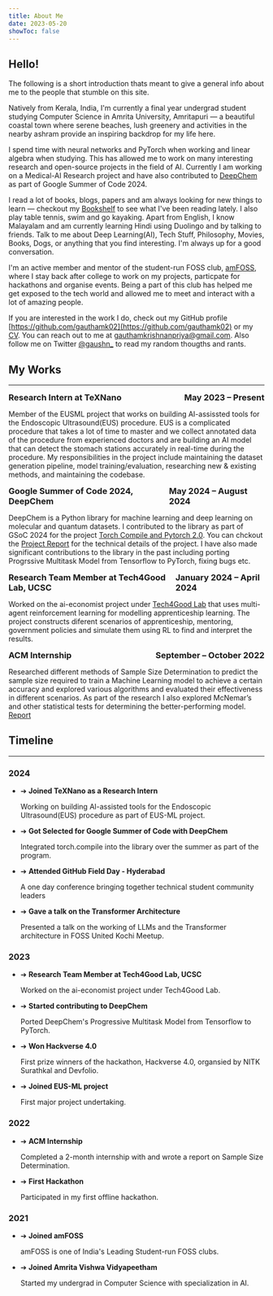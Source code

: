 ```yaml
---
title: About Me
date: 2023-05-20
showToc: false
---
```


## Hello! 

The following is a short introduction thats meant to give a general info about me to the people that stumble on this site.

Natively from Kerala, India, I'm currently a final year undergrad student studying Computer Science in Amrita University, Amritapuri — a beautiful coastal town where serene beaches, lush greenery and activities in the nearby ashram provide an inspiring backdrop for my life here.

I spend time with neural networks and PyTorch when working and linear algebra when studying. This has allowed me to work on many interesting research and open-source projects in the field of AI. Currently I am working on a Medical-AI Research project and have also contributed to [DeepChem](https://deepchem.io/) as part of Google Summer of Code 2024. 

I read a lot of books, blogs, papers and am always looking for new things to learn — checkout my [Bookshelf](/bookshelf) to see what I've been reading lately. I also play table tennis, swim and go kayaking. Apart from English, I know Malayalam and am currently learning Hindi using Duolingo and by talking to friends. Talk to me about Deep Learning(AI), Tech Stuff, Philosophy, Movies, Books, Dogs, or anything that you find interesting. I'm always up for a good conversation. 

I'm an active member and mentor of the student-run FOSS club, [amFOSS](https://amfoss.in), where I stay back after college to work on my projects, particpate for hackathons and organise events. Being a part of this club has helped me get exposed to the tech world and allowed me to meet and interact with a lot of amazing people.

If you are interested in the work I do, check out my GitHub profile [https://github.com/gauthamk02](https://github.com/gauthamk02) or my [CV](https://drive.google.com/file/d/1m1Tbe-himD18DG0xv2gzxOKHdKMI3H5-/view?usp=sharing). You can reach out to me at [gauthamkrishnanpriya@gmail.com](mailto:gauthamkrishnanpriya@gmail.com). Also follow me on Twitter [@gaushn_](https://twitter.com/gaushn_) to read my random thougths and rants.


## My Works
<!-- increase tgickness of the line -->
<hr class="about-hr">

<div style="display: flex; justify-content: space-between;">
  <h3 style="margin: 0; font-weight: bold;">Research Intern at TeXNano</h3>
  <h3 style="margin: 0; font-weight: bold;">May 2023 – Present</h3>
</div>

Member of the EUSML project that works on building AI-assissted tools for the Endoscopic Ultrasound(EUS) procedure. EUS is a complicated procedure that takes a lot of time to master and we collect annotated data of the procedure from experienced doctors and are building an AI model that can detect the stomach stations accurately in real-time during the procedure. My responsibilities in the project include maintaining the dataset generation pipeline, model training/evaluation, researching new & existing methods, and maintaining the codebase.

<div style="display: flex; justify-content: space-between;">
  <h3 style="margin: 0; font-weight: bold;">Google Summer of Code 2024, DeepChem</h3>
  <h3 style="margin: 0; font-weight: bold;">May 2024 – August 2024</h3>
</div>

DeepChem is a Python library for machine learning and deep learning on molecular and quantum datasets. I contributed to the library as part of GSoC 2024 for the project [Torch Compile and Pytorch 2.0](https://summerofcode.withgoogle.com/programs/2024/projects/Xwr0Z1tZ). You can chckout the [Project Report](https://forum.deepchem.io/t/project-report-torch-compile-and-pytorch-2-2-0-gsoc-2024/1441) for the technical details of the project. I have also made significant contributions to the library in the past including porting Progrssive Multitask Model from Tensorflow to PyTorch, fixing bugs etc.

<div style="display: flex; justify-content: space-between;">
  <h3 style="margin: 0; font-weight: bold;">Research Team Member at Tech4Good Lab, UCSC</h3>
  <h3 style="margin: 0; font-weight: bold;">January 2024 – April 2024</h3>
</div>

Worked on the ai-economist project under [Tech4Good Lab](https://tech4good.soe.ucsc.edu/) that uses multi-agent reinforcement learning for modelling apprenticeship learning. The project constructs diferent scenarios of apprenticeship, mentoring, government policies and simulate them using RL to find and interpret the results.


<div style="display: flex; justify-content: space-between;">
  <h3 style="margin: 0; font-weight: bold;">ACM Internship</h3>
  <h3 style="margin: 0; font-weight: bold;">September – October 2022</h3>
</div>


Researched different methods of Sample Size Determination to predict the sample size required to train a Machine Learning model to achieve a certain accuracy and explored various algorithms and evaluated their effectiveness in different scenarios. As part of the research I also explored McNemar’s and other statistical tests for determining the better-performing model.\
[Report](https://drive.google.com/file/d/1DTVWHkgnsuFdb_wIYzl0AFVIAFs_3RtL/view)


## Timeline
<hr class="about-hr">

### 2024

<ul class="tl-list">
    <li>
        ➔ <strong>Joined TeXNano as a Research Intern</strong>
        <p>Working on building AI-assisted tools for the Endoscopic Ultrasound(EUS) procedure as part of EUS-ML project.</p>
    </li>
    <li>
        ➔ <strong>Got Selected for Google Summer of Code with DeepChem</strong>  
        <p>Integrated torch.compile into the library over the summer as part of the program.</p>
    </li>
    <li>
        ➔ <strong>Attended GitHub Field Day - Hyderabad</strong>  
        <p>A one day conference bringing together technical student community leaders</p>
    </li>
    <li>
        ➔ <strong>Gave a talk on the Transformer Architecture</strong>
        <p>Presented a talk on the working of LLMs and the Transformer architecture in FOSS United Kochi Meetup.</p>
    </li>
</ul>

### 2023

<ul class="tl-list">
    <li>
        ➔ <strong>Research Team Member at Tech4Good Lab, UCSC</strong>
        <p>Worked on the ai-economist project under Tech4Good Lab.</p>
    </li>
    <li>
        ➔ <strong>Started contributing to DeepChem</strong>
        <p>Ported DeepChem's Progressive Multitask Model from Tensorflow to PyTorch.</p>
    </li>
    <li>
        ➔ <strong>Won Hackverse 4.0</strong>
        <p>First prize winners of the hackathon, Hackverse 4.0, organsied by NITK Surathkal and Devfolio.</p>
    </li>
    <li>
        ➔ <strong>Joined EUS-ML project</strong>
        <p>First major project undertaking.</p>
    </li>
</ul>

### 2022

<ul class="tl-list">
    <li>
        ➔ <strong>ACM Internship</strong>
        <p>Completed a 2-month internship with and wrote a report on Sample Size Determination.</p>
    </li>
    <li>
        ➔ <strong>First Hackathon</strong>
        <p>Participated in my first offline hackathon.</p>
    </li>
</ul>

### 2021

<ul class="tl-list">
    <li>
        ➔ <strong>Joined amFOSS</strong>
        <p>amFOSS is one of India's Leading Student-run FOSS clubs.</p>
    </li>
    <li>
        ➔ <strong>Joined Amrita Vishwa Vidyapeetham</strong>
        <p>Started my undergrad in Computer Science with specialization in AI.</p>
    </li>
</ul>

